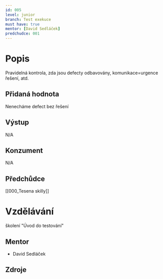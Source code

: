 ```yaml
---
id: 005
level: junior
branch: Test exekuce
must have: true
mentor: [David Sedláček]
predchudce: 001
---
```



# Popis
Pravidelná kontrola, zda jsou defecty odbavovány, komunikace=urgence řešení, atd.

## Přidaná hodnota
Nenecháme defect bez řešení

## Výstup
N/A

## Konzument
N/A

## Předchůdce
[[000_Tesena skilly]]

# Vzdělávání
školení "Úvod do testování"

## Mentor
- David Sedláček

## Zdroje